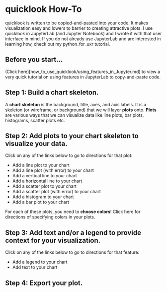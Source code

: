 # quicklook How-To
quicklook is written to be copied-and-pasted into your code. It makes visualization easy and lowers to barrier to creating attractive plots.
I use quicklook in JupyterLab (and Jupyter Notebook) and I wrote it with that user interface in mind.
If you do not already use JupyterLab and are interested in learning how, check out my python_for_uxr tutorial.

## Before you start...
(Click here)[how_to_use_quicklook/using_features_in_Jupyter.md] to view a very quick tutorial on using features in JupyterLab to copy-and-paste code.

## Step 1: Build a chart skeleton.
A **chart skeleton** is the background, title, axes, and axis labels. It is a skeleton (or wireframe, or background) that we will layer **plots** onto.
**Plots** are various ways that we can visualize data like line plots, bar plots, histograms, scatter plots etc.

## Step 2: Add plots to your chart skeleton to visualize your data.
Click on any of the links below to go to directions for that plot:
- Add a line plot to your chart
- Add a line plot (with error) to your chart
- Add a vertical line to your chart
- Add a horizontal line to your chart
- Add a scatter plot to your chart
- Add a scatter plot (with error) to your chart
- Add a histogram to your chart
- Add a bar plot to your chart

For each of these plots, you need to **choose colors**! Click here for directions of specifying colors in your plots.

## Step 3: Add text and/or a legend to provide context for your visualization.
Click on any of the links below to go to directions for that feature:
- Add a legend to your chart
- Add text to your chart

## Step 4: Export your plot.
